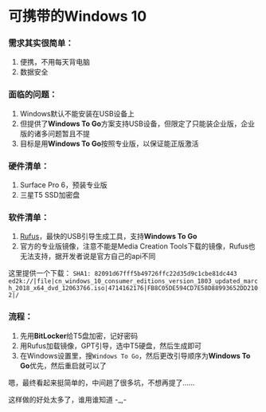 # 可携带的Windows 10

### 需求其实很简单：
1. 便携，不用每天背电脑
2. 数据安全

### 面临的问题：

1. Windows默认不能安装在USB设备上
2. 但提供了**Windows To Go**方案支持USB设备，但限定了只能装企业版，企业版的诸多问题暂且不提
3. 目标是用**Windows To Go**按照专业版，以保证能正版激活

### 硬件清单：
1. Surface Pro 6，预装专业版
2. 三星T5 SSD加密盘

### 软件清单：
1. [Rufus](https://github.com/pbatard/rufus/releases)，最快的USB引导生成工具，支持**Windows To Go**
1. 官方的专业版镜像，注意不能是Media Creation Tools下载的镜像，Rufus也无法支持，据开发者说是官方自己的api不同
 
  这里提供一个下载：
  `SHA1: 82091d67fff5b49726ffc22d35d9c1cbe81dc443`
  `ed2k://|file|cn_windows_10_consumer_editions_version_1803_updated_march_2018_x64_dvd_12063766.iso|4714162176|FB8C05DE594CD7E58D88993652DD2102|/`

### 流程：
1. 先用**BitLocker**给T5盘加密，记好密码
2. 用Rufus加载镜像，GPT引导，选中T5硬盘，然后生成即可
3. 在Windows设置里，搜`Windows To Go`，然后更改引导顺序为**Windows To Go**优先，然后重启就可以了

嗯，最终看起来挺简单的，中间趟了很多坑，不想再提了……

这样做的好处太多了，谁用谁知道 -_,-
